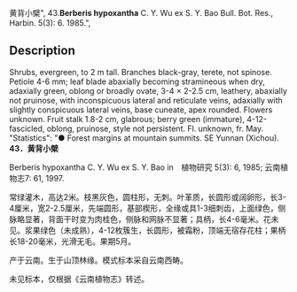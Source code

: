 黄背小檗",
43.**Berberis hypoxantha** C. Y. Wu ex S. Y. Bao Bull. Bot. Res., Harbin. 5(3): 6. 1985.",

## Description
Shrubs, evergreen, to 2 m tall. Branches black-gray, terete, not spinose. Petiole 4-6 mm; leaf blade abaxially becoming stramineous when dry, adaxially green, oblong or broadly ovate, 3-4 × 2-2.5 cm, leathery, abaxially not pruinose, with inconspicuous lateral and reticulate veins, adaxially with slightly conspicuous lateral veins, base cuneate, apex rounded. Flowers unknown. Fruit stalk 1.8-2 cm, glabrous; berry green (immature), 4-12-fascicled, oblong, pruinose, style not persistent. Fl. unknown, fr. May.
  "Statistics": "● Forest margins at mountain summits. SE Yunnan (Xichou).
**43．黄背小檗**

Berberis hypoxantha C. Y. Wu ex S. Y. Bao in　植物研究 5(3): 6, 1985; 云南植物志7: 61, 1997.

常绿灌木，高达2米。枝黑灰色，圆柱形，无刺。叶革质，长圆形或阔卵形，长3-4厘米，宽2-2.5厘米，先端圆形，基部楔形，全缘或具1-3细刺齿，上面绿色，侧脉略显著，背面干时变为肉桂色，侧脉和网脉不显著；具柄，长4-6毫米。花未见。浆果绿色（未成熟），4-12枚簇生，长圆形，被霜粉，顶端无宿存花柱；果柄长18-20毫米，光滑无毛。果期5月。

产于云南。生于山顶林缘。模式标本采自云南西畴。

未见标本，仅根据《云南植物志》转述。
